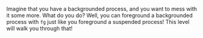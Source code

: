 Imagine that you have a backgrounded process, and you want to mess with it some more.
What do you do?
Well, you can foreground a backgrounded process with `fg` just like you foreground a suspended process!
This level will walk you through that!
